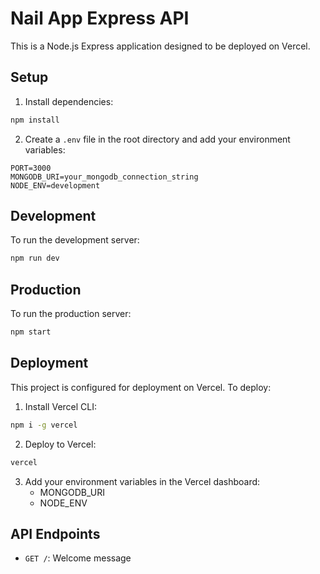# Nail App Express API

This is a Node.js Express application designed to be deployed on Vercel.

## Setup

1. Install dependencies:
```bash
npm install
```

2. Create a `.env` file in the root directory and add your environment variables:
```
PORT=3000
MONGODB_URI=your_mongodb_connection_string
NODE_ENV=development
```

## Development

To run the development server:
```bash
npm run dev
```

## Production

To run the production server:
```bash
npm start
```

## Deployment

This project is configured for deployment on Vercel. To deploy:

1. Install Vercel CLI:
```bash
npm i -g vercel
```

2. Deploy to Vercel:
```bash
vercel
```

3. Add your environment variables in the Vercel dashboard:
   - MONGODB_URI
   - NODE_ENV

## API Endpoints

- `GET /`: Welcome message 